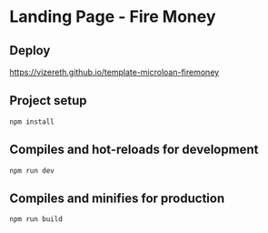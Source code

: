 # Landing Page - Fire Money

## Deploy

https://vizereth.github.io/template-microloan-firemoney

## Project setup
```
npm install
```

## Compiles and hot-reloads for development
```
npm run dev
```

## Compiles and minifies for production
```
npm run build
```


